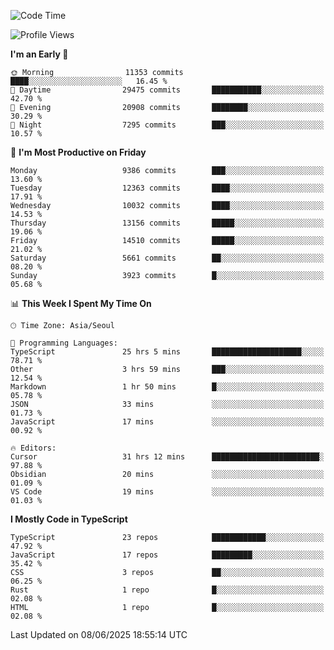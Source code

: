 <!--START_SECTION:waka-->
![Code Time](http://img.shields.io/badge/Code%20Time-7%2C825%20hrs%201%20min-blue)

![Profile Views](http://img.shields.io/badge/Profile%20Views-12-blue)

**I'm an Early 🐤** 

```text
🌞 Morning                11353 commits       ████░░░░░░░░░░░░░░░░░░░░░   16.45 % 
🌆 Daytime                29475 commits       ███████████░░░░░░░░░░░░░░   42.70 % 
🌃 Evening                20908 commits       ████████░░░░░░░░░░░░░░░░░   30.29 % 
🌙 Night                  7295 commits        ███░░░░░░░░░░░░░░░░░░░░░░   10.57 % 
```
📅 **I'm Most Productive on Friday** 

```text
Monday                   9386 commits        ███░░░░░░░░░░░░░░░░░░░░░░   13.60 % 
Tuesday                  12363 commits       ████░░░░░░░░░░░░░░░░░░░░░   17.91 % 
Wednesday                10032 commits       ████░░░░░░░░░░░░░░░░░░░░░   14.53 % 
Thursday                 13156 commits       █████░░░░░░░░░░░░░░░░░░░░   19.06 % 
Friday                   14510 commits       █████░░░░░░░░░░░░░░░░░░░░   21.02 % 
Saturday                 5661 commits        ██░░░░░░░░░░░░░░░░░░░░░░░   08.20 % 
Sunday                   3923 commits        █░░░░░░░░░░░░░░░░░░░░░░░░   05.68 % 
```


📊 **This Week I Spent My Time On** 

```text
🕑︎ Time Zone: Asia/Seoul

💬 Programming Languages: 
TypeScript               25 hrs 5 mins       ████████████████████░░░░░   78.71 % 
Other                    3 hrs 59 mins       ███░░░░░░░░░░░░░░░░░░░░░░   12.54 % 
Markdown                 1 hr 50 mins        █░░░░░░░░░░░░░░░░░░░░░░░░   05.78 % 
JSON                     33 mins             ░░░░░░░░░░░░░░░░░░░░░░░░░   01.73 % 
JavaScript               17 mins             ░░░░░░░░░░░░░░░░░░░░░░░░░   00.92 % 

🔥 Editors: 
Cursor                   31 hrs 12 mins      ████████████████████████░   97.88 % 
Obsidian                 20 mins             ░░░░░░░░░░░░░░░░░░░░░░░░░   01.09 % 
VS Code                  19 mins             ░░░░░░░░░░░░░░░░░░░░░░░░░   01.03 % 
```

**I Mostly Code in TypeScript** 

```text
TypeScript               23 repos            ████████████░░░░░░░░░░░░░   47.92 % 
JavaScript               17 repos            █████████░░░░░░░░░░░░░░░░   35.42 % 
CSS                      3 repos             ██░░░░░░░░░░░░░░░░░░░░░░░   06.25 % 
Rust                     1 repo              █░░░░░░░░░░░░░░░░░░░░░░░░   02.08 % 
HTML                     1 repo              █░░░░░░░░░░░░░░░░░░░░░░░░   02.08 % 
```




 Last Updated on 08/06/2025 18:55:14 UTC
<!--END_SECTION:waka-->
